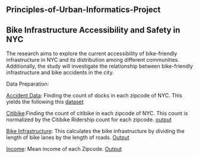 ## Principles-of-Urban-Informatics-Project

## Bike Infrastructure Accessibility and Safety in NYC

The research aims to explore the current accessibility of bike-friendly infrastructure in NYC and its distribution among different communities. Additionally, the study will investigate the relationship between bike-friendly infrastructure and bike accidents in the city.

Data Preparation:

[Accident Data](https://github.com/ajay1808/Principles-of-Urban-Informatics-Project/blob/main/Accident%20Data%20Prep.ipynb): Finding the count of docks in each zipcode of NYC. This yields the following this [dataset](https://github.com/ajay1808/Principles-of-Urban-Informatics-Project/blob/main/Accidents_Normalized_Zipcodes.csv)

[Citibike](https://github.com/ajay1808/Principles-of-Urban-Informatics-Project/blob/main/Citibike_Infrastructure.ipynb):Finding the count of citibike in each zipcode of NYC. This count is normalized by the Citibike Ridership count for each zipcode. [output](https://github.com/ajay1808/Principles-of-Urban-Informatics-Project/blob/main/citibike_merge.csv)

[Bike Infrastructure](https://github.com/ajay1808/Principles-of-Urban-Informatics-Project/blob/main/NYC%20Bike%20Infrastructure%20Density.ipynb): This calculates the bike infrastructure by dividing the length of bike lanes by the length of roads. [Output](https://github.com/ajay1808/Principles-of-Urban-Informatics-Project/blob/main/Bike%20Infrastructure%20Density.csv)

[Income](https://github.com/ajay1808/Principles-of-Urban-Informatics-Project/blob/main/Zipcode_NYC_prep.ipynb): Mean income of each Zipcode. [Output](https://github.com/ajay1808/Principles-of-Urban-Informatics-Project/blob/main/NYC_Income.csv)
